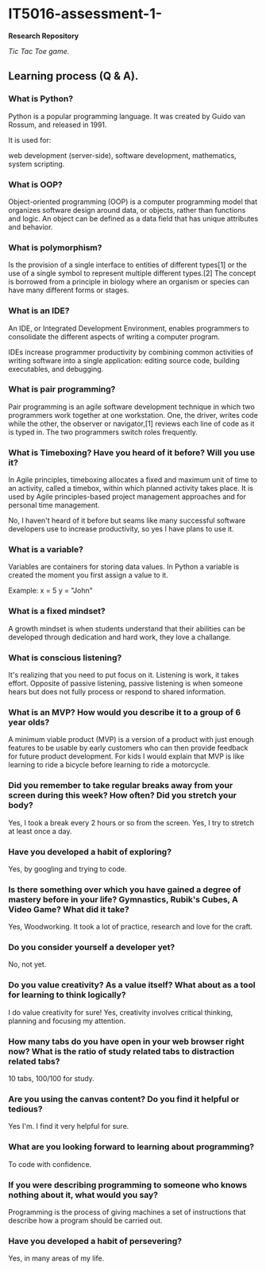 # IT5016-assessment-1-
**Research Repository**
 
*Tic Tac Toe game.*

## Learning process (Q & A).

### What is Python?
Python is a popular programming language. It was created by Guido van Rossum, and released in 1991.

It is used for:

web development (server-side),
software development,
mathematics,
system scripting.

### What is OOP?
Object-oriented programming (OOP) is a computer programming model that organizes software design around data, or objects, rather than functions and logic. An object can be defined as a data field that has unique attributes and behavior.

### What is polymorphism?
 Is the provision of a single interface to entities of different types[1] or the use of a single symbol to represent multiple different types.[2] The concept is borrowed from a principle in biology where an organism or species can have many different forms or stages.
 
### What is an IDE?
An IDE, or Integrated Development Environment, enables programmers to consolidate the different aspects of writing a computer program.

IDEs increase programmer productivity by combining common activities of writing software into a single application: editing source code, building executables, and debugging.

### What is pair programming?
Pair programming is an agile software development technique in which two programmers work together at one workstation. One, the driver, writes code while the other, the observer or navigator,[1] reviews each line of code as it is typed in. The two programmers switch roles frequently.

### What is Timeboxing? Have you heard of it before? Will you use it?
In Agile principles, timeboxing allocates a fixed and maximum unit of time to an activity, called a timebox, within which planned activity takes place. It is used by Agile principles-based project management approaches and for personal time management.

No, I haven't heard of it before but seams like many successful software developers use to increase productivity, so yes I have plans to use it.

### What is a variable?
Variables are containers for storing data values.
In Python a variable is created the moment you first assign a value to it.

Example:
x = 5
y = "John"

### What is a fixed mindset?
A growth mindset is when students understand that their abilities can be developed through dedication and hard work, they love a challange.

### What is conscious listening?
It's realizing that you need to put focus on it. Listening is work, it takes effort.
Opposite of passive listening, passive listening is when someone hears but does not fully process or respond to shared information.

### What is an MVP? How would you describe it to a group of 6 year olds?
A minimum viable product (MVP) is a version of a product with just enough features to be usable by early customers who can then provide feedback for future product development.
For kids I would explain that MVP is like learning to ride a bicycle before learning to ride a motorcycle.

### Did you remember to take regular breaks away from your screen during this week? How often? Did you stretch your body?
Yes, I took a break every 2 hours or so from the screen. 
Yes, I try to stretch at least once a day.

### Have you developed a habit of exploring?
Yes, by googling and trying to code.

### Is there something over which you have gained a degree of mastery before in your life? Gymnastics, Rubik's Cubes, A Video Game? What did it take?
Yes, Woodworking. It took a lot of practice, research and love for the craft.

### Do you consider yourself a developer yet?
No, not yet.
                                           
### Do you value creativity? As a value itself? What about as a tool for learning to think logically?
I do value creativity for sure! Yes, creativity involves critical thinking, planning and focusing my attention.

### How many tabs do you have open in your web browser right now? What is the ratio of study related tabs to distraction related tabs?
10 tabs, 100/100 for study.

### Are you using the canvas content? Do you find it helpful or tedious?
Yes I'm. I find it very helpful for sure.

### What are you looking forward to learning about programming?
To code with confidence.

### If you were describing programming to someone who knows nothing about it, what would you say?
Programming is the process of giving machines a set of instructions that describe how a program should be carried out.

### Have you developed a habit of persevering?
Yes, in many areas of my life.





